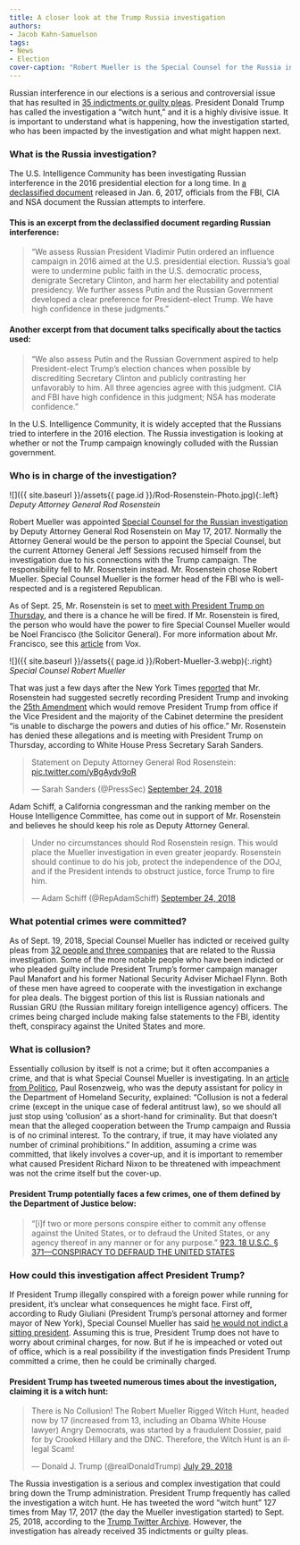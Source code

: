 ```yaml
---
title: A closer look at the Trump Russia investigation
authors:
- Jacob Kahn-Samuelson
tags:
- News
- Election
cover-caption: "Robert Mueller is the Special Counsel for the Russia investigation. PHOTO CREDIT: <a href=\"https://commons.wikimedia.org/wiki/File:Robert_Mueller,_2012.jpg\">WIKIMEDIA</a>"
---
```

Russian interference in our elections is a serious and controversial issue that has resulted in [35 indictments or guilty pleas](https://www.vox.com/policy-and-politics/2018/2/20/17031772/mueller-indictments-grand-jury). President Donald Trump has called the investigation a “witch hunt,” and it is a highly divisive issue. It is important to understand what is happening, how the investigation started, who has been impacted by the investigation and what might happen next.
    
### What is the Russia investigation?

The U.S. Intelligence Community has been investigating Russian interference in the 2016 presidential election for a long time. In [a declassified document](https://www.dni.gov/files/documents/ICA_2017_01.pdf) released in Jan. 6, 2017, officials from the FBI, CIA and NSA document the Russian attempts to interfere.

#### This is an excerpt from the declassified document regarding Russian interference:

>“We assess Russian President Vladimir Putin ordered an influence campaign in 2016 aimed at the U.S. presidential election. Russia’s goal were to undermine public faith in the U.S. democratic process, denigrate Secretary Clinton, and harm her electability and potential presidency. We further assess Putin and the Russian Government developed a clear preference for President-elect Trump. We have high confidence in these judgments.”

#### Another excerpt from that document talks specifically about the tactics used:

>“We also assess Putin and the Russian Government aspired to help President-elect Trump’s election chances when possible by discrediting Secretary Clinton and publicly contrasting her unfavorably to him. All three agencies agree with this judgment. CIA and FBI have high confidence in this judgment; NSA has moderate confidence.”

In the U.S. Intelligence Community, it is widely accepted that the Russians tried to interfere in the 2016 election. The Russia investigation is looking at whether or not the Trump campaign knowingly colluded with the Russian government.

### Who is in charge of the investigation?

![]({{ site.baseurl }}/assets{{ page.id }}/Rod-Rosenstein-Photo.jpg){:.left}
*Deputy Attorney General Rod Rosenstein*

Robert Mueller was appointed [Special Counsel for the Russian investigation](https://www.nytimes.com/2017/05/17/us/politics/robert-mueller-special-counsel-russia-investigation.html) by Deputy Attorney General Rod Rosenstein on May 17, 2017. Normally the Attorney General would be the person to appoint the Special Counsel, but the current Attorney General Jeff Sessions recused himself from the investigation due to his connections with the Trump campaign. The responsibility fell to Mr. Rosenstein instead. Mr. Rosenstein chose Robert Mueller. Special Counsel Mueller is the former head of the FBI who is well-respected and is a registered Republican.

As of Sept. 25, Mr. Rosenstein is set to [meet with President Trump on Thursday](https://www.cnn.com/2018/09/24/politics/rod-rosenstein/index.html), and there is a chance he will be fired. If Mr. Rosenstein is fired, the person who would have the power to fire Special Counsel Mueller would be Noel Francisco (the Solicitor General). For more information about Mr. Francisco, see this [article](https://www.vox.com/2018/9/21/17888022/rod-rosenstein-fired-trump-noel-francisco) from Vox.

![]({{ site.baseurl }}/assets{{ page.id }}/Robert-Mueller-3.webp){:.right}
*Special Counsel Robert Mueller*

That was just a few days after the New York Times [reported](https://www.nytimes.com/2018/09/21/us/politics/rod-rosenstein-wear-wire-25th-amendment.html) that Mr. Rosenstein had suggested secretly recording President Trump and invoking the [25th Amendment](https://www.law.cornell.edu/constitution/amendmentxxv) which would remove President Trump from office if the Vice President and the majority of the Cabinet determine the president “is unable to discharge the powers and duties of his office.” Mr. Rosenstein has denied these allegations and is meeting with President Trump on Thursday, according to White House Press Secretary Sarah Sanders.

<blockquote class="twitter-tweet" data-lang="en"><p lang="en" dir="ltr">Statement on Deputy Attorney General Rod Rosenstein: <a href="https://t.co/yBgAydv9oR">pic.twitter.com/yBgAydv9oR</a></p>&mdash; Sarah Sanders (@PressSec) <a href="https://twitter.com/PressSec/status/1044267286322970625?ref_src=twsrc%5Etfw">September 24, 2018</a></blockquote>
<script async src="https://platform.twitter.com/widgets.js" charset="utf-8"></script>

Adam Schiff, a California congressman and the ranking member on the House Intelligence Committee, has come out in support of Mr. Rosenstein and believes he should keep his role as Deputy Attorney General.

<blockquote class="twitter-tweet" data-lang="en"><p lang="en" dir="ltr">Under no circumstances should Rod Rosenstein resign. This would place the Mueller investigation in even greater jeopardy. Rosenstein should continue to do his job, protect the independence of the DOJ, and if the President intends to obstruct justice, force Trump to fire him.</p>&mdash; Adam Schiff (@RepAdamSchiff) <a href="https://twitter.com/RepAdamSchiff/status/1044255168148242432?ref_src=twsrc%5Etfw">September 24, 2018</a></blockquote>
<script async src="https://platform.twitter.com/widgets.js" charset="utf-8"></script>

### What potential crimes were committed?

As of Sept. 19, 2018, Special Counsel Mueller has indicted or received guilty pleas from [32 people and three companies](https://www.vox.com/policy-and-politics/2018/2/20/17031772/mueller-indictments-grand-jury) that are related to the Russia investigation. Some of the more notable people who have been indicted or who pleaded guilty include President Trump’s former campaign manager Paul Manafort and his former National Security Adviser Michael Flynn. Both of these men have agreed to cooperate with the investigation in exchange for plea deals. The biggest portion of this list is Russian nationals and Russian GRU (the Russian military foreign intelligence agency) officers. The crimes being charged include making false statements to the FBI, identity theft, conspiracy against the United States and more.

### What is collusion?

Essentially collusion by itself is not a crime; but it often accompanies a crime, and that is what Special Counsel Mueller is investigating. In an [article from Politico](https://www.politico.com/magazine/story/2017/07/12/what-is-collusion-215366), Paul Rosenzweig, who was the deputy assistant for policy in the Department of Homeland Security, explained: “Collusion is not a federal crime (except in the unique case of federal antitrust law), so we should all just stop using ‘collusion’ as a short-hand for criminality. But that doesn’t mean that the alleged cooperation between the Trump campaign and Russia is of no criminal interest. To the contrary, if true, it may have violated any number of criminal prohibitions.” In addition, assuming a crime was committed, that likely involves a cover-up, and it is important to remember what caused President Richard Nixon to be threatened with impeachment was not the crime itself but the cover-up.

#### President Trump potentially faces a few crimes, one of them defined by the Department of Justice below:

>“[i]f two or more persons conspire either to commit any offense against the United States, or to defraud the United States, or any agency thereof in any manner or for any purpose.” [923. 18 U.S.C. § 371—CONSPIRACY TO DEFRAUD THE UNITED STATES](https://www.justice.gov/jm/criminal-resource-manual-923-18-usc-371-conspiracy-defraud-us)

### How could this investigation affect President Trump?

If President Trump illegally conspired with a foreign power while running for president, it’s unclear what consequences he might face. First off, according to Rudy Giuliani (President Trump’s personal attorney and former mayor of New York), Special Counsel Mueller has said [he would not indict a sitting president](https://www.nytimes.com/2018/05/16/us/politics/mueller-trump-indictment.html). Assuming this is true, President Trump does not have to worry about criminal charges, for now. But if he is impeached or voted out of office, which is a real possibility if the investigation finds President Trump committed a crime, then he could be criminally charged.

#### President Trump has tweeted numerous times about the investigation, claiming it is a witch hunt:

<blockquote class="twitter-tweet" data-lang="en"><p lang="en" dir="ltr">There is No Collusion! The Robert Mueller Rigged Witch Hunt, headed now by 17 (increased from 13, including an Obama White House lawyer) Angry Democrats, was started by a fraudulent Dossier, paid for by Crooked Hillary and the DNC. Therefore, the Witch Hunt is an illegal Scam!</p>&mdash; Donald J. Trump (@realDonaldTrump) <a href="https://twitter.com/realDonaldTrump/status/1023653191974625280?ref_src=twsrc%5Etfw">July 29, 2018</a></blockquote>
<script async src="https://platform.twitter.com/widgets.js" charset="utf-8"></script>

The Russia investigation is a serious and complex investigation that could bring down the Trump administration. President Trump frequently has called the investigation a witch hunt. He has tweeted the word “witch hunt” 127 times from May 17, 2017 (the day the Mueller investigation started) to Sept. 25, 2018, according to the [Trump Twitter Archive](http://www.trumptwitterarchive.com/archive/Witch%20Hunt). However, the investigation has already received 35 indictments or guilty pleas.